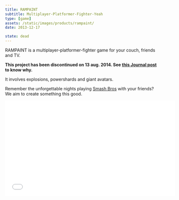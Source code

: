 ```yaml
---
title: RAMPAINT
subtitle: Multiplayer-Platformer-Fighter-Yeah
type: [game]
assets: /static/images/products/rampaint/
date: 2013-12-17

state: dead
---
```


RAMPAINT is a multiplayer-platformer-fighter game for your couch, friends and TV.

**This project has been discontinued on 13 aug. 2014. See [this Journal post](/2014/08/pixelnest-overview/) to know why.**

It involves explosions, powershards and giant avatars.

Remember the unforgettable nights playing [Smash Bros](http://www.smashbros.com/) with your friends? We aim to create something this good.

<iframe width="560" height="315" src="//www.youtube.com/embed/Wee-F32Zcp0?rel=0" frameborder="0" allowfullscreen></iframe>
